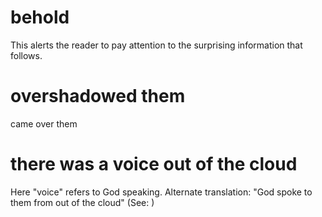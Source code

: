 
# behold
This alerts the reader to pay attention to the surprising information that follows.

# overshadowed them
came over them

# there was a voice out of the cloud
Here "voice" refers to God speaking. Alternate translation: "God spoke to them from out of the cloud" (See: )